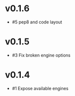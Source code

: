 # v0.1.6
- #5 pep8 and code layout

# v0.1.5
- #3 Fix broken engine options

# v0.1.4
- #1 Expose available engines
